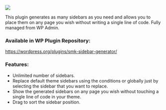 ![](https://ps.w.org/smk-sidebar-generator/assets/banner-772x250.png)

This plugin generates as many sidebars as you need and allows you to place them on any page you wish without writing a single line of code. 
Fully managed from WP Admin.

### Available in WP Plugin Repository: 
https://wordpress.org/plugins/smk-sidebar-generator/

### Features:
* Unlimited number of sidebars.
* Replace default theme sidebars using the conditions or globally just by selecting the sidebar that you want to replace.
* Show the generated sidebars on any page you wish without touching a single line of code in your theme.
* Drag to sort the sidebar position.
